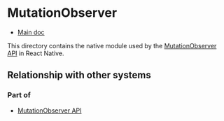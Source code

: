 # MutationObserver

- [Main doc](../../../../../../../__docs__/README.md)

This directory contains the native module used by the [MutationObserver API](https://developer.mozilla.org/en-US/docs/Web/API/MutationObserver) in React Native.

## Relationship with other systems

### Part of

- [MutationObserver API](../../../../../src/private/webapis/mutationobserver/__docs__/README.md)
